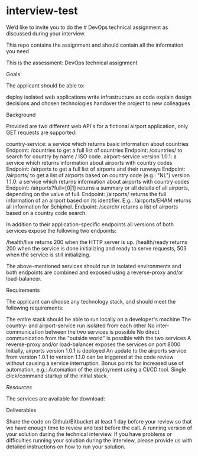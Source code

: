 #  interview-test

We’d like to invite you to do the # DevOps technical assignment​ as discussed during your interview. 

This repo contains the assignment and should contain all the information you need​

This is the assessment: DevOps technical assignment

Goals

The applicant should be able to:

deploy isolated web applications
write infrastructure as code
explain design decisions and chosen technologies
handover the project to new colleagues

Background

Provided are two different web API's for a fictional airport application, only GET requests are supported:

country-service: a service which returns basic information about countries
Endpoint: /countries to get a full list of countries
Endpoint: /countries/<query> to search for country by name / ISO code.
airport-service
version 1.0.1: a service which returns information about airports with country codes
Endpoint: /airports to get a full list of airports and their runways
Endpoint: /airports/<query> to get a list of airports based on country code (e.g.: "NL")
version 1.1.0: a service which returns information about airports with country codes
Endpoint: /airports?full=[0|1] returns a summary or all details of all airports, depending on the value of full.
Endpoint: /airports/<id> returns the full information of an airport based on its identifier. E.g.: /airports/EHAM returns all information for Schiphol.
Endpoint: /search/<qry> returns a list of airports based on a country code search.

In addition to their application-specific endpoints all versions of both services expose the following two endpoints:

/health/live returns 200 when the HTTP server is up.
/health/ready returns 200 when the service is done initializing and ready to serve requests, 503 when the service is still initializing.

The above-mentioned services should run in isolated environments and both endpoints are combined and exposed using a reverse-proxy and/or load-balancer.

Requirements

The applicant can choose any technology stack, and should meet the following requirements:

The entire stack should be able to run locally on a developer's machine
The country- and airport-service run isolated from each other
No inter-communication between the two services is possible
No direct communication from the "outside world" is possible with the two services
A reverse-proxy and/or load-balancer exposes the services on port 8000
Initially, airports version 1.0.1 is deployed
An update to the airports service from version 1.0.1 to version 1.1.0 can be triggered at the code review without causing a service interruption.
Bonus points for increased use of automation, e.g.:
Automation of the deployment using a CI/CD tool.
Single click/command startup of the initial stack.

*Resources*

The services are available for download:

Deliverables

Share the code on Github/Bitbucket at least 1 day before your review so that we have enough time to review and test before the call.
A running version of your solution during the technical interview. If you have problems or difficulties running your solution during the interview, please provide us with detailed instructions on how to run your solution.
